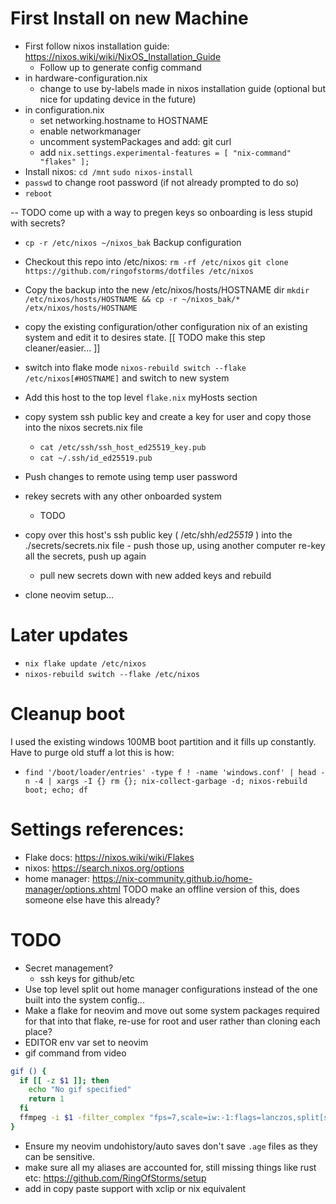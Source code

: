 # First Install on new Machine

- First follow nixos installation guide: https://nixos.wiki/wiki/NixOS_Installation_Guide
    - Follow up to generate config command
- in hardware-configuration.nix
    - change to use by-labels made in nixos installation guide (optional but nice for updating device in the future)
- in configuration.nix
    - set networking.hostname to HOSTNAME
    - enable networkmanager
    - uncomment systemPackages and add: git curl
    - add `nix.settings.experimental-features = [ "nix-command" "flakes" ];`
- Install nixos: `cd /mnt` `sudo nixos-install`
- `passwd` to change root password (if not already prompted to do so)
- `reboot`

-- TODO come up with a way to pregen keys so onboarding is less stupid with secrets?

- `cp -r /etc/nixos ~/nixos_bak` Backup configuration
- Checkout this repo into /etc/nixos: `rm -rf /etc/nixos` `git clone https://github.com/ringofstorms/dotfiles /etc/nixos`
- Copy the backup into the new /etc/nixos/hosts/HOSTNAME dir `mkdir /etc/nixos/hosts/HOSTNAME && cp -r ~/nixos_bak/* /etx/nixos/hosts/HOSTNAME`
- copy the existing configuration/other configuration nix of an existing system and edit it to desires state. [[ TODO make this step cleaner/easier... ]]
- switch into flake mode `nixos-rebuild switch --flake /etc/nixos[#HOSTNAME]` and switch to new system
- Add this host to the top level `flake.nix` myHosts section
- copy system ssh public key and create a key for user and copy those into the nixos secrets.nix file
    - `cat /etc/ssh/ssh_host_ed25519_key.pub`
    - `cat ~/.ssh/id_ed25519.pub`
- Push changes to remote using temp user password
- rekey secrets with any other onboarded system
    - TODO
- copy over this host's ssh public key ( /etc/shh/*ed25519* ) into the ./secrets/secrets.nix file - push those up, using another computer re-key all the secrets, push up again
  - pull new secrets down with new added keys and rebuild

- clone neovim setup...

# Later updates

- `nix flake update /etc/nixos`
- `nixos-rebuild switch --flake /etc/nixos`

# Cleanup boot

I used the existing windows 100MB boot partition and it fills up constantly. Have to purge old stuff a lot this is how:

- `find '/boot/loader/entries' -type f ! -name 'windows.conf' | head -n -4 | xargs -I {} rm {}; nix-collect-garbage -d; nixos-rebuild boot; echo; df`

# Settings references:

- Flake docs: https://nixos.wiki/wiki/Flakes
- nixos: https://search.nixos.org/options
- home manager: https://nix-community.github.io/home-manager/options.xhtml
  TODO make an offline version of this, does someone else have this already?

# TODO

- Secret management?
  - ssh keys for github/etc
- Use top level split out home manager configurations instead of the one built into the system config...
- Make a flake for neovim and move out some system packages required for that into that flake, re-use for root and user rather than cloning each place?
- EDITOR env var set to neovim
- gif command from video

```sh
gif () {
  if [[ -z $1 ]]; then
    echo "No gif specified"
    return 1
  fi
  ffmpeg -i $1 -filter_complex "fps=7,scale=iw:-1:flags=lanczos,split[s0][s1];[s0]palettegen=max_colors=32[p];[s1][p]paletteuse=dither=bayer" $1".gif"
}
```

- Ensure my neovim undohistory/auto saves don't save `.age` files as they can be sensitive.
- make sure all my aliases are accounted for, still missing things like rust etc: https://github.com/RingOfStorms/setup
- add in copy paste support with xclip or nix equivalent
